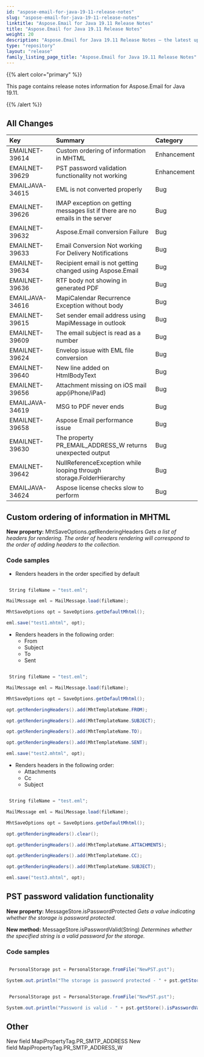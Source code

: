 ```yaml
---
id: "aspose-email-for-java-19-11-release-notes"
slug: "aspose-email-for-java-19-11-release-notes"
linktitle: "Aspose.Email for Java 19.11 Release Notes"
title: "Aspose.Email for Java 19.11 Release Notes"
weight: 20
description: "Aspose.Email for Java 19.11 Release Notes – the latest updates and fixes."
type: "repository"
layout: "release"
family_listing_page_title: "Aspose.Email for Java 19.11 Release Notes"
---
```


{{% alert color="primary" %}} 

This page contains release notes information for Aspose.Email for Java 19.11.

{{% /alert %}} 
## **All Changes**


|**Key**|**Summary**|**Category**|
| :- | :- | :- |
|EMAILNET-39614|Custom ordering of information in MHTML|Enhancement|
|EMAILNET-39629|PST password validation functionality not working|Enhancement|
|EMAILJAVA-34615|EML is not converted properly|Bug|
|EMAILNET-39626|IMAP exception on getting messages list if there are no emails in the server|Bug|
|EMAILNET-39632|Aspose.Email conversion Failure|Bug|
|EMAILNET-39633|Email Conversion Not working For Delivery Notifications|Bug|
|EMAILNET-39634|Recipient email is not getting changed using Aspose.Email|Bug|
|EMAILNET-39636|RTF body not showing in generated PDF|Bug|
|EMAILJAVA-34616|MapiCalendar Recurrence Exception without body|Bug|
|EMAILNET-39615|Set sender email address using MapiMessage in outlook|Bug|
|EMAILNET-39609|The email subject is read as a number|Bug|
|EMAILNET-39624|Envelop issue with EML file conversion|Bug|
|EMAILNET-39640|New line added on HtmlBodyText|Bug|
|EMAILNET-39656|Attachment missing on iOS mail app(iPhone/iPad)|Bug|
|EMAILJAVA-34619|MSG to PDF never ends|Bug|
|EMAILNET-39658|Aspose Email performance issue|Bug|
|EMAILNET-39630|The property PR_EMAIL_ADDRESS_W returns unexpected output|Bug|
|EMAILNET-39642|NullReferenceException while looping through storage.FolderHierarchy|Bug|
|EMAILJAVA-34624|Aspose license checks slow to perform  |Bug|

## **Custom ordering of information in MHTML**
**New property:** MhtSaveOptions.getRenderingHeaders
*Gets a list of headers for rendering. The order of headers rendering will correspond to the order of adding headers to the collection.*
### **Code samples**
- Renders headers in the order specified by default

``` cs

 String fileName = "test.eml";

MailMessage eml = MailMessage.load(fileName);

MhtSaveOptions opt = SaveOptions.getDefaultMhtml();

eml.save("test1.mhtml", opt);

```

- Renders headers in the following order:
  - From
  - Subject
  - To
  - Sent

``` cs

 String fileName = "test.eml";

MailMessage eml = MailMessage.load(fileName);

MhtSaveOptions opt = SaveOptions.getDefaultMhtml();

opt.getRenderingHeaders().add(MhtTemplateName.FROM);

opt.getRenderingHeaders().add(MhtTemplateName.SUBJECT);

opt.getRenderingHeaders().add(MhtTemplateName.TO);

opt.getRenderingHeaders().add(MhtTemplateName.SENT);

eml.save("test2.mhtml", opt);

```

- Renders headers in the following order:
  - Attachments
  - Cc
  - Subject

``` cs

 String fileName = "test.eml";

MailMessage eml = MailMessage.load(fileName);

MhtSaveOptions opt = SaveOptions.getDefaultMhtml();

opt.getRenderingHeaders().clear();

opt.getRenderingHeaders().add(MhtTemplateName.ATTACHMENTS);

opt.getRenderingHeaders().add(MhtTemplateName.CC);

opt.getRenderingHeaders().add(MhtTemplateName.SUBJECT);

eml.save("test3.mhtml", opt);

```
## **PST password validation functionality**
**New property:** MessageStore.isPasswordProtected
*Gets a value indicating whether the storage is password protected.*

**New method:** MessageStore.isPasswordValid(String)
*Determines whether the specified string is a valid password for the storage.*
### **Code samples**
``` cs

 PersonalStorage pst = PersonalStorage.fromFile("NewPST.pst");

System.out.println("The storage is password protected - " + pst.getStore().isPasswordProtected());

```

``` cs

 PersonalStorage pst = PersonalStorage.fromFile("NewPST.pst");

System.out.println("Password is valid - " + pst.getStore().isPasswordValid("test123"));

```
## **Other**
New field MapiPropertyTag.PR_SMTP_ADDRESS
New field MapiPropertyTag.PR_SMTP_ADDRESS_W
